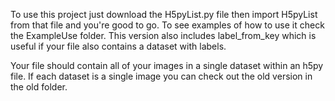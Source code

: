 To use this project just download the H5pyList.py file then import H5pyList from that file and you're good to go.
To see examples of how to use it check the ExampleUse folder. This version also includes label_from_key which is useful if your file also contains a dataset with labels.

Your file should contain all of your images in a single dataset within an h5py file. If each dataset is a single image you can check out the old version in the old folder.
